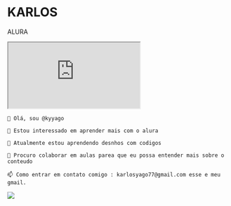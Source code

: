 # KARLOS
ALURA
<iframe src="https://editor.p5js.org/karlos.reinecke/full/n2Vlx0xME"></iframe>



    👋 Olá, sou @kyyago

    👀 Estou interessado em aprender mais com o alura

    🌱 Atualmente estou aprendendo desnhos com codigos

    💞️ Procuro colaborar em aulas parea que eu possa entender mais sobre o conteudo

    📫 Como entrar em contato comigo : karlosyago77@gmail.com esse e meu gmail.

    

 ![](https://tenor.com/view/frustrated-upset-annoyed-stitch-ugh-gif-12794223972996305063)   

